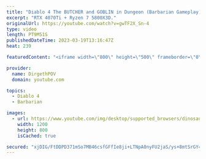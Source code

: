 ```yaml
---
title: "Diablo 4 The BUTCHER and GOBLIN in Dungeon (Barbarian Gameplay)"
excerpt: "RTX 4070Ti + Ryzen 7 5800X3D."
originalUrl: https://youtube.com/watch?v=gwTF2X_Sn-4
type: video
length: PT9M51S
publishedDateTime: 2023-03-19T13:16:47Z
heat: 239

featuredContent: "<iframe width=\"800\" height=\"500\" frameborder=\"0\" src=\"https://www.youtube.com/embed/gwTF2X_Sn-4\" allow=\"accelerometer; autoplay; encrypted-media; gyroscope; picture-in-picture\" allowfullscreen></iframe>"

provider:
  name: DirgethPOV
  domain: youtube.com

topics:
  - Diablo 4
  - Barbarian

images:
  - url: https://www.youtube.com/img/desktop/supported_browsers/dinosaur.png
    width: 1200
    height: 800
    isCached: true

secured: "xjDIG/FtDDPD371mSo7MB46csfGFfIe8ji+LTNpA0nyFU2jaS/ys+8mtSrGY4cw7R0jjcupZdSBnVLStBNVV3inXHZ/TdfMLO9F2eJF/bbPch/NROYWA5pCE0gV/1HMbX8e1vlLx/TSQjx3xYPQCG9fD0oX9YVDu+dTsbKprByAvSCq60pLgINWwoDFPrybkfOsHiJBwAhxqX4CM8O+buVKHBhE02Gd5RW/DBb03J1OY3zrbAuY8Ok4fBRjfexpFYpDBlY+tgp7H9CcKICQ2tete+AEHUa+AM7/IxLtOVR9Ns8mJkpXIbLKe+N8x6OI4m60jei9/TpKztQztLGlI1MVr7cp7jQRbBBQSk+m2a9ih2J5xEljuUkEOjnwblEdg4IGrHdW5gd6f52C4xARGFhVx6UF6EphslKxX9ilyVhU=;lIAVcsNEL341naRhS8oYHg=="
---
```


